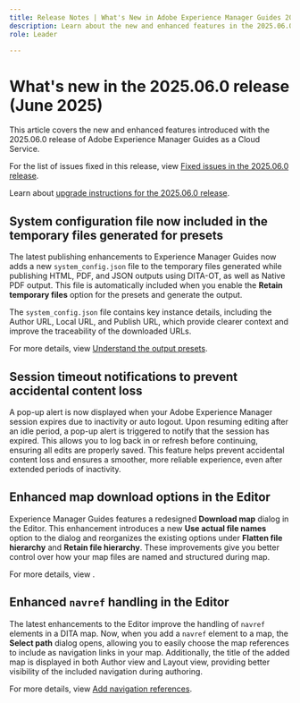 ```yaml
---
title: Release Notes | What's New in Adobe Experience Manager Guides 2025.06.0 release
description: Learn about the new and enhanced features in the 2025.06.0 release of Adobe Experience Manager Guides
role: Leader

---
```

# What's new in the 2025.06.0 release (June 2025)

This article covers the new and enhanced features introduced with the 2025.06.0 release of Adobe Experience Manager Guides as a Cloud Service.

For the list of issues fixed in this release, view [Fixed issues in the 2025.06.0 release](fixed-issues-2025-06-0.md).

Learn about [upgrade instructions for the 2025.06.0  release](../release-info/upgrade-instructions-2025-06-0.md).

## System configuration file now included in the temporary files generated for presets

The latest publishing enhancements to Experience Manager Guides now adds a new `system_config.json` file to the temporary files generated while publishing HTML, PDF, and JSON outputs using DITA-OT, as well as Native PDF output. This file is automatically included when you enable the **Retain temporary files** option for the presets and generate the output.

The `system_config.json` file contains key instance details, including the Author URL, Local URL, and Publish URL, which provide clearer context and improve the traceability of the downloaded URLs.

For more details, view [Understand the output presets](../user-guide/generate-output-understand-presets.md).

## Session timeout notifications to prevent accidental content loss

A pop-up alert is now displayed when your Adobe Experience Manager session expires due to inactivity or auto logout. Upon resuming editing after an idle period, a pop-up alert is triggered to notify that the session has expired. This allows you to log back in or refresh before continuing, ensuring all edits are properly saved. This feature helps prevent accidental content loss and ensures a smoother, more reliable experience, even after extended periods of inactivity.

## Enhanced map download options in the Editor

Experience Manager Guides features a redesigned **Download map** dialog in the Editor. This enhancement introduces a new **Use actual file names** option to the dialog and reorganizes the existing options under **Flatten file hierarchy** and **Retain file hierarchy**. These improvements give you better control over how your map files are named and structured during map.

For more details, view []().


## Enhanced `navref` handling in the Editor

The latest enhancements to the Editor improve the handling of `navref` elements in a DITA map. Now, when you add a `navref` element to a map, the **Select path** dialog opens, allowing you to easily choose the map references to include as navigation links in your map. Additionally, the title of the added map is displayed in both Author view and Layout view, providing better visibility of the included navigation during authoring.

For more details, view [Add navigation references](../user-guide/map-editor-other-features.md#add-navigation-references).
